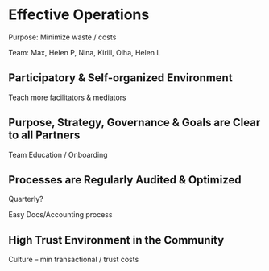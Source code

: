 # Effective Operations

Purpose: Minimize waste / costs

Team: Max, Helen P, Nina, Kirill, Olha, Helen L

## Participatory & Self-organized Environment

Teach more facilitators & mediators

## Purpose, Strategy, Governance & Goals are Clear to all Partners

Team Education / Onboarding

## Processes are Regularly Audited & Optimized

Quarterly?

Easy Docs/Accounting process

## High Trust Environment in the Community

Culture – min transactional / trust costs



